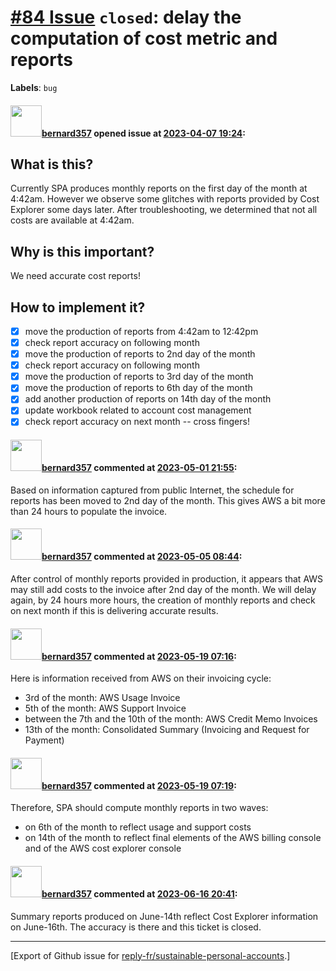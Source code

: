 # [\#84 Issue](https://github.com/reply-fr/sustainable-personal-accounts/issues/84) `closed`: delay the computation of cost metric and reports
**Labels**: `bug`


#### <img src="https://avatars.githubusercontent.com/u/235078?v=4" width="50">[bernard357](https://github.com/bernard357) opened issue at [2023-04-07 19:24](https://github.com/reply-fr/sustainable-personal-accounts/issues/84):

## What is this?
Currently SPA produces monthly reports on the first day of the month at 4:42am. However we observe some glitches with reports provided by Cost Explorer some days later. After troubleshooting, we determined that not all costs are available at 4:42am.

## Why is this important?
We need accurate cost reports!

## How to implement it?
- [x] move the production of reports from 4:42am to 12:42pm
- [x] check report accuracy on following month
- [x] move the production of reports to 2nd day of the month
- [x] check report accuracy on following month
- [x] move the production of reports to 3rd  day of the month
- [x] move the production of reports to 6th day of the month
- [x] add another production of reports on 14th day of the month
- [x] update workbook related to account cost management
- [x] check report accuracy on next month -- cross fingers!

#### <img src="https://avatars.githubusercontent.com/u/235078?v=4" width="50">[bernard357](https://github.com/bernard357) commented at [2023-05-01 21:55](https://github.com/reply-fr/sustainable-personal-accounts/issues/84#issuecomment-1530371683):

Based on information captured from public Internet, the schedule for reports has been moved to 2nd day of the month. This gives AWS a bit more than 24 hours to populate the invoice.

#### <img src="https://avatars.githubusercontent.com/u/235078?v=4" width="50">[bernard357](https://github.com/bernard357) commented at [2023-05-05 08:44](https://github.com/reply-fr/sustainable-personal-accounts/issues/84#issuecomment-1535929332):

After control of monthly reports provided in production, it appears that AWS may still add costs to the invoice after 2nd day of the month. We will delay again, by 24 hours more hours, the creation of monthly reports and check on next month if this is delivering accurate results.

#### <img src="https://avatars.githubusercontent.com/u/235078?v=4" width="50">[bernard357](https://github.com/bernard357) commented at [2023-05-19 07:16](https://github.com/reply-fr/sustainable-personal-accounts/issues/84#issuecomment-1554139500):

Here is information received from AWS on their invoicing cycle:
- 3rd of the month: AWS Usage Invoice
- 5th of the month: AWS Support Invoice
- between the 7th and the 10th of the month: AWS Credit Memo Invoices
- 13th of the month: Consolidated Summary (Invoicing and Request for Payment)

#### <img src="https://avatars.githubusercontent.com/u/235078?v=4" width="50">[bernard357](https://github.com/bernard357) commented at [2023-05-19 07:19](https://github.com/reply-fr/sustainable-personal-accounts/issues/84#issuecomment-1554145580):

Therefore, SPA should compute monthly reports in two waves:
- on 6th of the month to reflect usage and support costs
- on 14th of the month to reflect final elements of the AWS billing console and of the AWS cost explorer console

#### <img src="https://avatars.githubusercontent.com/u/235078?v=4" width="50">[bernard357](https://github.com/bernard357) commented at [2023-06-16 20:41](https://github.com/reply-fr/sustainable-personal-accounts/issues/84#issuecomment-1595290305):

Summary reports produced on June-14th reflect Cost Explorer information on June-16th. The accuracy is there and this ticket is closed.


-------------------------------------------------------------------------------



[Export of Github issue for [reply-fr/sustainable-personal-accounts](https://github.com/reply-fr/sustainable-personal-accounts).]
